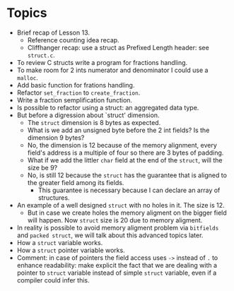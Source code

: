 # Topics

* Brief recap of Lesson 13.
  * Reference counting idea recap.
  * Cliffhanger recap: use a struct as Prefixed Length header: see `struct.c`.
* To review C structs write a program for fractions handling.
* To make room for 2 ints numerator and denominator I could use a `malloc`.
* Add basic function for frations handling.
* Refactor `set_fraction` to `create_fraction`.
* Write a fraction semplification function.
* Is possible to refactor using a struct: an aggregated data type.
* But before a digression about `struct' dimension.
  * The `struct` dimension is 8 bytes as expected.
  * What is we add an unsigned byte before the 2 int fields? Is the dimension 9 bytes?
  * No, the dimension is 12 because of the memory alignment, every field's address is
a multiple of four so there are 3 bytes of padding.
  * What if we add the littler `char` field at the end of the `struct`, will the size be 9?
  * No, is still 12 because the `struct` has the guarantee that is aligned to the greater
field among its fields.
    * This guarantee is necessary because I can declare an array of structures.
* An example of a well designed `struct` with no holes in it. The size is 12.
  * But in case we create holes the memory aligment on the bigger field will happen.
Now `struct` size is 20 due to memory aligment.
* In reality is possible to avoid memory aligment problem via `bitfields` and `packed struct`,
we will talk about this advanced topics later.
* How a `struct` variable works.
* How a `struct` pointer variable works.
* Comment: in case of pointers the field access uses `->` instead of `.` to enhance readability:
make explicit the fact that we are dealing with a pointer to `struct` variable instead of simple
`struct` variable, even if a compiler could infer this.

